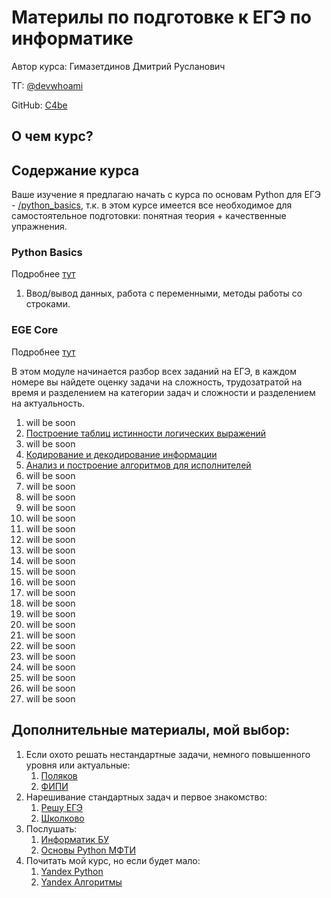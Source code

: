 # Материлы по подготовке к ЕГЭ по информатике

Автор курса: Гимазетдинов Дмитрий Русланович

ТГ: [@devwhoami](https://t.me/s/devwhoami)

GitHub: [C4be](https://github.com/C4be)

<!-- Wait realize -->
<!-- ![meAI](materials/for_main_readme/me_ai.png)

*фото сгенерировано нейросетью, т.к. у автора нет нормальных фоток ^_^* -->

## О чем курс?

## Содержание курса

Ваше изучение я предлагаю начать с курса по основам Python для ЕГЭ - [/python_basics](./python_basics/), т.к. в этом курсе имеется все необходимое для самостоятельное подготовки: понятная теория + качественные упражнения.

### Python Basics

Подробнее [тут](./python_basics/README.md)

1. Ввод/вывод данных, работа с переменными, методы работы со строками.

### EGE Core

Подробнее [тут](./ege_core/README.md)

В этом модуле начинается разбор всех заданий на ЕГЭ, в каждом номере вы найдете оценку задачи на сложность, трудозатратой на время и разделением на категории задач и сложности и разделением на актуальность.

1. will be soon
2. [Построение таблиц истинности логических выражений](./ege_core/2/README.md)
3. will be soon
4. [Кодирование и декодирование информации](./ege_core/4/README.md)
5. [Анализ и построение алгоритмов для исполнителей](./ege_core/5/README.md)
6. will be soon
7. will be soon
8. will be soon
9. will be soon
10. will be soon
11. will be soon
12. will be soon
13. will be soon
14. will be soon
15. will be soon
16. will be soon
17. will be soon
18. will be soon
19. will be soon
20. will be soon
21. will be soon
22. will be soon
23. will be soon
24. will be soon
25. will be soon
26. will be soon
27. will be soon


## Дополнительные материалы, мой выбор:

1. Если охото решать нестандартные задачи, немного повышенного уровня или актуальные:
   1. [Поляков](https://kpolyakov.spb.ru/school/ege.htm)
   2. [ФИПИ](https://ege.fipi.ru/bank/index.php?proj=B9ACA5BBB2E19E434CD6BEC25284C67F)
2. Нарешивание стандартных задач и первое знакомство:
   1. [Решу ЕГЭ](https://inf-ege.sdamgia.ru)
   2. [Школково](https://3.shkolkovo.online/catalog?SubjectId=30)
3. Послушать: 
   1. [Информатик БУ](https://www.youtube.com/@infbu)
   2. [Основы Python МФТИ](https://youtube.com/playlist?list=PLRDzFCPr95fK7tr47883DFUbm4GeOjjc0&si=AJoKGlLDy_lNdhqw)
4. Почитать мой курс, но если будет мало:
   1. [Yandex Python](https://education.yandex.ru/handbook/algorithms)
   2. [Yandex Алгоритмы](https://education.yandex.ru/handbook/algorithms)